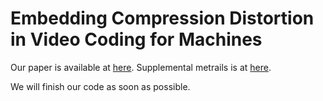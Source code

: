 # Embedding Compression Distortion in Video Coding for Machines

Our paper is available at [here](https://arxiv.org/abs/2503.21469). Supplemental metrails is at [here](CDRE_ICME2025_supplementary.pdf). 

We will finish our code as soon as possible. 
